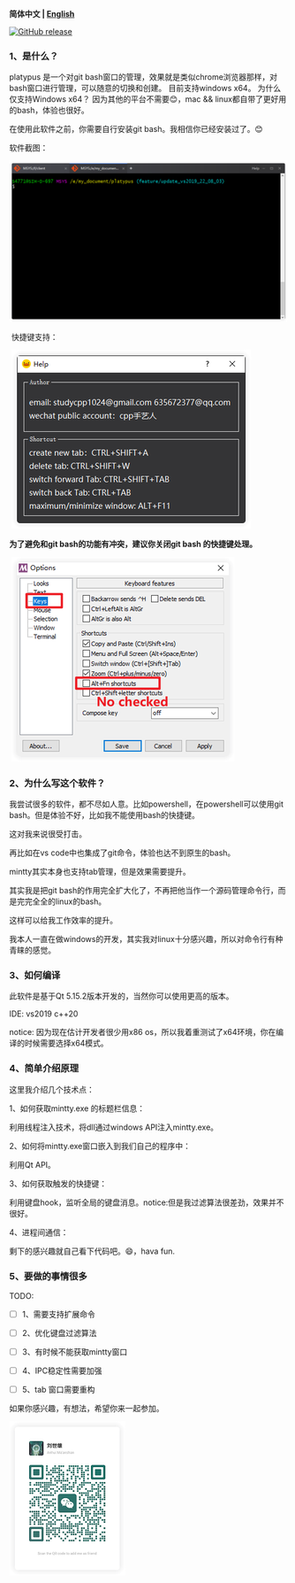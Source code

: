 **简体中文 | [English](./README.md)**

[![GitHub release](https://img.shields.io/github/release/MingYueRuYa/platypus.svg?style=flat-square)](https://github.com/MingYueRuYa/platypus/releases/latest)

### 1、是什么？

platypus 是一个对git bash窗口的管理，效果就是类似chrome浏览器那样，对bash窗口进行管理，可以随意的切换和创建。
目前支持windows x64。
为什么仅支持Windows x64？
因为其他的平台不需要😊，mac && linux都自带了更好用的bash，体验也很好。

在使用此软件之前，你需要自行安装git bash。我相信你已经安装过了。😊

软件截图：

![](./images/01_rounder.png)

​      快捷键支持：

​	![](./images/shortcut_rounder.png)

**为了避免和git bash的功能有冲突，建议你关闭git bash 的快捷键处理。**

​	![](./images/config_dialog_rounder.png)


 ### 2、为什么写这个软件？

我尝试很多的软件，都不尽如人意。比如powershell，在powershell可以使用git bash。但是体验不好，比如我不能使用bash的快捷键。

这对我来说很受打击。

再比如在vs code中也集成了git命令，体验也达不到原生的bash。

mintty其实本身也支持tab管理，但是效果需要提升。

其实我是把git bash的作用完全扩大化了，不再把他当作一个源码管理命令行，而是完完全全的linux的bash。

这样可以给我工作效率的提升。

我本人一直在做windows的开发，其实我对linux十分感兴趣，所以对命令行有种青睐的感觉。

 ### 3、如何编译

此软件是基于Qt 5.15.2版本开发的，当然你可以使用更高的版本。

IDE: vs2019 c++20

notice: 因为现在估计开发者很少用x86 os，所以我着重测试了x64环境，你在编译的时候需要选择x64模式。


 ### 4、简单介绍原理

这里我介绍几个技术点：

1、如何获取mintty.exe 的标题栏信息：

利用线程注入技术，将dll通过windows API注入mintty.exe。

2、如何将mintty.exe窗口嵌入到我们自己的程序中：

利用Qt API。

3、如何获取触发的快捷键：

利用键盘hook，监听全局的键盘消息。notice:但是我过滤算法很差劲，效果并不很好。

4、进程间通信：

剩下的感兴趣就自己看下代码吧。😄，hava fun.

 ### 5、要做的事情很多

TODO:

- [ ] 1、需要支持扩展命令

- [ ] 2、优化键盘过滤算法

- [ ] 3、有时候不能获取mintty窗口

- [ ] 4、IPC稳定性需要加强

- [ ] 5、tab 窗口需要重构

如果你感兴趣，有想法，希望你来一起参加。

<img src="./images/wechat_rounder.png"/>
